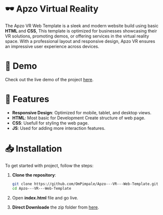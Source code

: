 # 🕶️ Apzo Virtual Reality

The Apzo VR Web Template is a sleek and modern website build using basic <strong> HTML </strong> and <strong> CSS</strong>, This template is optimized for businesses showcasing their VR solutions, promoting demos, or offering services in the virtual reality space. With a professional layout and responsive design, Apzo VR ensures an impressive user experience across devices.

# 🔗 Demo

Check out the live demo of the project <a href="https://ompimpale.github.io/Apzo---VR---Web-Template/">here<a>.

# 💫 Features

<ul>
  <li><strong>Responsive Design</strong>: Optimized for mobile, tablet, and desktop views.</li>
  <li><strong>HTML</strong>: Most basic for Development Create structure of web page.</li>
  <li><strong>CSS</strong>: Usefull for styling the web page.</li>
  <li><strong>JS</strong>: Used for adding more interaction features.</li>
</ul>

# 📥 Installation

To get started with project, follow the steps: <br/>

1. <strong>Clone the repository</strong>: <br/>
   ```sh
   git clone https://github.com/OmPimpale/Apzo---VR---Web-Template.git
   cd Apzo---VR---Web-Template
   ```

2. Open <strong>index.html</strong> file and go live.

3. <strong>Direct Downloade</strong> the zip folder from <a href="https://github.com/OmPimpale/Apzo---VR---Web-Template.git">here</a>.
